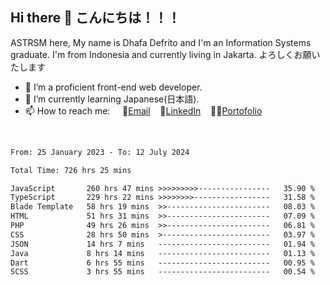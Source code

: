## Hi there 👋 こんにちは！！！
ASTRSM here, My name is Dhafa Defrito and I'm an Information Systems graduate. I'm from Indonesia and currently living in Jakarta. よろしくお願いたします

- 🔭 I’m a proficient front-end web developer.
- 🌱 I’m currently learning Japanese(日本語).
- 📫 How to reach me: &nbsp;&nbsp;&nbsp;&nbsp;📧[Email](ddefrito@gmail.com)&nbsp;&nbsp;&nbsp;&nbsp;💼[LinkedIn](https://www.linkedin.com/in/dhafa-defrita-rama-yudistira-9357a9229/)&nbsp;&nbsp;&nbsp;&nbsp;👨‍🎨[Portofolio](https://ddefrito.vercel.app/)
<br>
<!-- <p align="left">
<a href="https://github.com/ASTRSM">
  <img height="180em" src="https://github-readme-stats-eight-theta.vercel.app/api?username=ASTRSM&show_icons=true&theme=dracula&include_all_commits=true&count_private=true"/>
  <img height="180em" src="https://github-readme-stats-eight-theta.vercel.app/api/top-langs/?username=ASTRSM&layout=compact&langs_count=8&theme=dracula"/>
</a>
</p> -->

<!--START_SECTION:waka-->

```txt
From: 25 January 2023 - To: 12 July 2024

Total Time: 726 hrs 25 mins

JavaScript       260 hrs 47 mins >>>>>>>>>----------------   35.90 %
TypeScript       229 hrs 22 mins >>>>>>>>-----------------   31.58 %
Blade Template   58 hrs 19 mins  >>-----------------------   08.03 %
HTML             51 hrs 31 mins  >>-----------------------   07.09 %
PHP              49 hrs 26 mins  >>-----------------------   06.81 %
CSS              28 hrs 50 mins  >------------------------   03.97 %
JSON             14 hrs 7 mins   -------------------------   01.94 %
Java             8 hrs 14 mins   -------------------------   01.13 %
Dart             6 hrs 55 mins   -------------------------   00.95 %
SCSS             3 hrs 55 mins   -------------------------   00.54 %
```

<!--END_SECTION:waka-->
